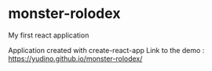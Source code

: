 # monster-rolodex
My first react application

Application created with create-react-app
Link to the demo : https://yudino.github.io/monster-rolodex/

